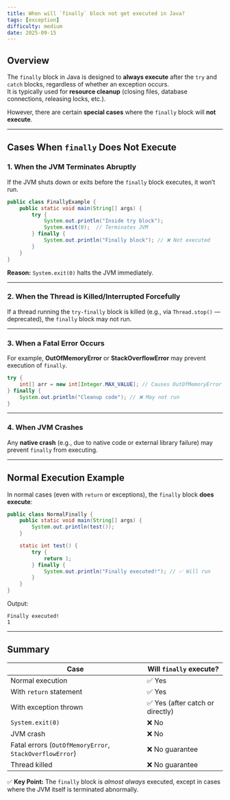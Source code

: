 ```yaml
---
title: When will `finally` block not get executed in Java?
tags: [exception]
difficulty: medium
date: 2025-09-15
---
```


## Overview
The `finally` block in Java is designed to **always execute** after the `try` and `catch` blocks, regardless of whether an exception occurs.  
It is typically used for **resource cleanup** (closing files, database connections, releasing locks, etc.).

However, there are certain **special cases** where the `finally` block will **not execute**.

---

## Cases When `finally` Does Not Execute

### 1. When the JVM Terminates Abruptly
If the JVM shuts down or exits before the `finally` block executes, it won’t run.

```java
public class FinallyExample {
    public static void main(String[] args) {
        try {
            System.out.println("Inside try block");
            System.exit(0);  // Terminates JVM
        } finally {
            System.out.println("Finally block"); // ❌ Not executed
        }
    }
}
```

**Reason:** `System.exit(0)` halts the JVM immediately.

---

### 2. When the Thread is Killed/Interrupted Forcefully
If a thread running the `try-finally` block is killed (e.g., via `Thread.stop()` — deprecated), the `finally` block may not run.

---

### 3. When a Fatal Error Occurs
For example, **OutOfMemoryError** or **StackOverflowError** may prevent execution of `finally`.

```java
try {
    int[] arr = new int[Integer.MAX_VALUE]; // Causes OutOfMemoryError
} finally {
    System.out.println("Cleanup code"); // ❌ May not run
}
```

---

### 4. When JVM Crashes
Any **native crash** (e.g., due to native code or external library failure) may prevent `finally` from executing.

---

## Normal Execution Example
In normal cases (even with `return` or exceptions), the `finally` block **does execute**:

```java
public class NormalFinally {
    public static void main(String[] args) {
        System.out.println(test());
    }

    static int test() {
        try {
            return 1;
        } finally {
            System.out.println("Finally executed!"); // ✅ Will run
        }
    }
}
```

Output:
```
Finally executed!
1
```

---

## Summary

| Case | Will `finally` execute? |
|------|--------------------------|
| Normal execution | ✅ Yes |
| With `return` statement | ✅ Yes |
| With exception thrown | ✅ Yes (after catch or directly) |
| `System.exit(0)` | ❌ No |
| JVM crash | ❌ No |
| Fatal errors (`OutOfMemoryError`, `StackOverflowError`) | ❌ No guarantee |
| Thread killed | ❌ No guarantee |

✅ **Key Point:** The `finally` block is *almost always* executed, except in cases where the JVM itself is terminated abnormally.

